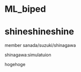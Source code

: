 # ML_biped

shineshineshine
=======
member
sanada/suzuki/shinagawa

shinagawa:simulatuion


hogehoge